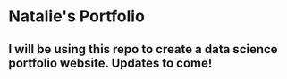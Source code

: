 # Natalie's Portfolio

## I will be using this repo to create a data science portfolio website. Updates to come!
